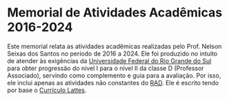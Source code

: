 # Memorial de Atividades Acadêmicas 2016-2024

Este memorial relata as atividades acadêmicas realizadas pelo Prof. Nelson Seixas dos Santos no período de 2016 a 2024.  Ele foi
produzido no intuito de atender às exigências da [Universidade Federal do Rio Grande do Sul](http://www.ufrgs.br/) para obter
progressão do nível I para o nível II da classe D (Professor Associado), servindo como complemento e guia para a avaliação.  Por
isso, ele inclui apenas as atividades não constantes do [RAD]().  Ele é escrito tendo por base o [Currículo Lattes](https://buscatextual.cnpq.br/buscatextual/visualizacv.do?id=K4703854P5&tokenCaptchar=03AFcWeA760_08P9AnwbxW5LBq-zdKgxDNLf57cO5uCmPykOHrZ8xJ4g5TcNOunU-mWMhlsWxWAdo7tqTqtFqEpqOvGWxqxGcxmVBhavmqNylSJSHz3O0KsGxU8Iky5j3Uv8kUdGZoTurCb07GwmLC6uqEYgGOn8zx0bgY7wqkwsStswYDL9jTYHXLhBGYbt10_PyNQJUId1k1Ai0lU8-NVhUtgC_tzO-e-j0lDmiIo4xr1C6rKNByKxsaMhy0gZukoU3NTh-RQ2jh2ZFtBjnootX7roIuebXZHxjfuj376gOoDzxbFV0zcFlClIMrGYCQLcRxEmJfOmmLZlYTJgM1m4wIsZTJ-QRBtSTuS25CWrkc9m5hieGjczkezVPDxHWO1FLv56-ZecCYgyL7v8aklhKUhk2X5q82BHXU-b3wScoLxX0-K58hiGoZPd2grEIOGHWX5ObCp_Fc03ik01FPw8Jlfva-A2sjL1ywV7toy2BEBp-fjTg2kDaBQIENqAS1R8R9UZxNzwsvgPzJomqjJtGcS73HyHxlbgDHEZmFl7aBX0ElK-8MK0WblKP2IQDRSANWr-VNEsVKKBpNOMEpw009FpFTLAy3RTFnxkRHrrAI8XRcJ4ZfleqzgyruzNpJtWsJ6ttj-XJKAEkaue2V5UHQ-Ahi5hVmHvWsvF0FvxyvtDYvuwwCGaHY0UxO7cmWNIEnnXooaBuqmtAFRj827ND1pGG4h-QyVfD-_820nQpLNEKN8Uy1b0C-Ur3hREdnHkSyczPJ3wLoXRhaNzzxWU2OAGns7ypYKh7P3r6VvWO7FsUULs5Y-YXudCd8F27G2CNwn1UYt2pvhnkV2OWeokPim8kBMMomEeon59hdYqxt8kSg7lF-zopAQAfOrYe4PLarHCzoGT2N).
